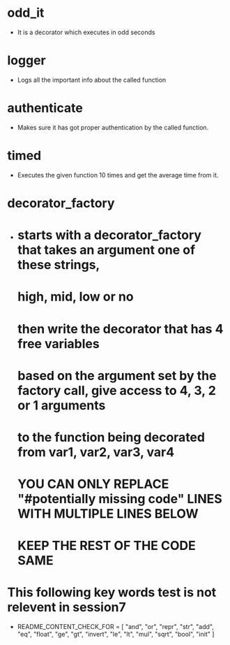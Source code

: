 # odd_it
 - It is a decorator which executes in odd seconds

# logger
 - Logs all the important info about the called function

# authenticate
 - Makes sure it has got proper authentication by the called function.

# timed
 - Executes the given function 10 times and get the average time from it.

# decorator_factory
 - # starts with a decorator_factory that takes an argument one of these strings, 
    # high, mid, low or no
    # then write the decorator that has 4 free variables
    # based on the argument set by the factory call, give access to 4, 3, 2 or 1 arguments
    # to the function being decorated from var1, var2, var3, var4
    # YOU CAN ONLY REPLACE "#potentially missing code" LINES WITH MULTIPLE LINES BELOW
    # KEEP THE REST OF THE CODE SAME



# This following key words test  is not relevent in session7

-    README_CONTENT_CHECK_FOR = [
        "and",
        "or",
        "repr",
        "str",
        "add",
        "eq",
        "float",
        "ge",
        "gt",
        "invert",
        "le",
        "lt",
        "mul",
        "sqrt",
        "bool",
        "init"
    ]